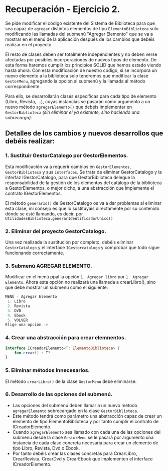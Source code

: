 # Recuperación - Ejercicio 2.

Se pide modificar el código existente del Sistema de Biblioteca para que sea capaz de ```agregar``` distintos elementos de tipo ```ElementoBiblioteca``` solo modificando las llamadas del submenú 
"Agregar Elemento" que se va a mostrar en el menú de la aplicación después de los cambios que debéis realizar en el proyecto.

El resto de clases deben ser totalmente independientes y no deben verse afectadas por posibles incorporaciones de nuevos tipos de elemento. De esta forma haremos cumplir los principios SOLID que 
hemos estado viendo hasta ahora. Con esta modificación de nuestro código, si se incorpora un nuevo elemento a la biblioteca solo tendremos que modificar la clase ```GestorMenu```, agregando la opción 
al submenú y la llamada al método correspondiente.

Para ello, se desarrollarán clases específicas para cada tipo de elemento (Libro, Revista, ...), cuyas instancias se pasarán cómo argumento a un nuevo método ```agregarElemento()``` que debéis implementar
en ```GestorBiblioteca``` *(sin eliminar el ya existente, sino haciendo una sobrecarga)*.

## Detalles de los cambios y nuevos desarrollos que debéis realizar:

### 1. Sustituir GestorCatalogo por GestorElementos.

Esta modificación va a requerir cambios en ```GestorElementos```, ```GestorBiblioteca``` y sus ```interfaces```. Se trata de eliminar GestorCatalogo y la interfaz IGestorCatalogo, para que GestorBiblioteca 
delegue la responsabilidad de la gestión de los elementos del catálogo de la biblioteca a GestorElementos, o mejor dicho, a una abstracción que implemente el contrato IGestorElementos.

El método ```generarId()``` de GestorCatalogo os va a dar problemas al eliminar esta clase, mi consejo es que lo sustituyáis directamente por su contenido dónde se esté llamando, es decir, por ```UtilidadesBiblioteca.generarIdentificadorUnico()```

### 2. Eliminar del proyecto GestorCatalogo.

Una vez realizada la sustitución por completo, debéis eliminar ```GestorCatalogo``` y el interface ```IGestorcatalogo``` y comprobar que todo sigue funcionando correctamente.

### 3. Submenú AGREGAR ELEMENTO.

Modificar en el menú ppal la opción ```1. Agregar libro``` por ```1. Agregar Elemento```. Ahora esta opción no realizará una llamada a crearLibro(), sino que debe mostrar un submenú como el siguiente:

```kotlin
MENÚ - Agregar Elemento
 1. Libro
 2. Revista
 3. DVD
 4. Ebook
 5. VOLVER
Elige una opción ->
```

### 4. Crear una abstracción para crear elemnentos.

```kotlin
interface ICreadorElemento<T: ElementoBiblioteca> {
    fun crear() : T?
}
```

### 5. Eliminar métodos innecesarios.

El método ```crearLibro()``` de la clase ```GestorMenu``` debe eliminarse.

### 6. Desarrollo de las opciones del submenú.

* Las opciones del submenú deben llamar a un nuevo método ```agregarElemento``` sobrecargado en la clase ```GestorBiblioteca```.
* Este método tendrá como parámetro una abstracción capaz de crear un elemento de tipo ElementoBiblioteca y por tanto cumplir el contrato de ICreadorElemento.
* Cuando ```agregarElemento``` sea llamado con cada una de las opciones del submenú desde la clase ```GestorMenu``` se le pasará por argumento una instancia de cada clase concreta necesaria para crear un elemento de tipo Libro, Revista, Dvd o Ebook.
* Por tanto debéis crear las clases concretas para CrearLibro, CrearRevista, CrearDvd y CrearEbook que implementen el interface ICreadorElemento.
